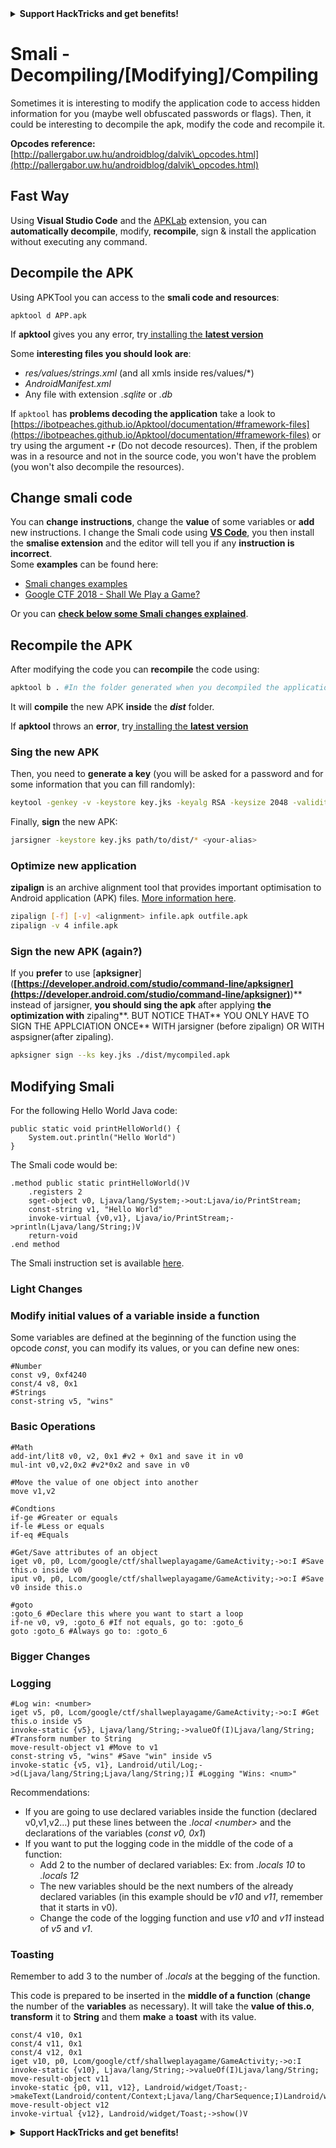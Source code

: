 

<details>

<summary><strong>Support HackTricks and get benefits!</strong></summary>

Do you work in a **cybersecurity company**? Do you want to see your **company advertised in HackTricks**? or do you want to have access the **latest version of the PEASS or download HackTricks in PDF**? Check the [**SUBSCRIPTION PLANS**](https://github.com/sponsors/carlospolop)!

Discover [**The PEASS Family**](https://opensea.io/collection/the-peass-family), our collection of exclusive [**NFTs**](https://opensea.io/collection/the-peass-family)

Get the [**official PEASS & HackTricks swag**](https://peass.creator-spring.com)

**Join the** [**💬**](https://emojipedia.org/speech-balloon/) [**Discord group**](https://discord.gg/hRep4RUj7f) or the [**telegram group**](https://t.me/peass) or **follow** me on **Twitter** [**🐦**](https://github.com/carlospolop/hacktricks/tree/7af18b62b3bdc423e11444677a6a73d4043511e9/\[https:/emojipedia.org/bird/README.md)[**@carlospolopm**](https://twitter.com/carlospolopm)**.**

**Share your hacking tricks submitting PRs to the** [**hacktricks github repo**](https://github.com/carlospolop/hacktricks)**.**

</details>


# Smali - Decompiling/\[Modifying]/Compiling

Sometimes it is interesting to modify the application code to access hidden information for you (maybe well obfuscated passwords or flags). Then, it could be interesting to decompile the apk, modify the code and recompile it.

**Opcodes reference:** [http://pallergabor.uw.hu/androidblog/dalvik\_opcodes.html](http://pallergabor.uw.hu/androidblog/dalvik\_opcodes.html)

## Fast Way

Using **Visual Studio Code** and the [APKLab](https://github.com/APKLab/APKLab) extension, you can **automatically decompile**, modify, **recompile**, sign & install the application without executing any command.

## Decompile the APK

Using APKTool you can access to the **smali code and resources**:

```
apktool d APP.apk
```

If **apktool** gives you any error, try[ installing the **latest version**](https://ibotpeaches.github.io/Apktool/install/)

Some **interesting files you should look are**:

* _res/values/strings.xml_ (and all xmls inside res/values/\*)
* _AndroidManifest.xml_
* Any file with extension _.sqlite_ or _.db_

If `apktool` has **problems decoding the application** take a look to [https://ibotpeaches.github.io/Apktool/documentation/#framework-files](https://ibotpeaches.github.io/Apktool/documentation/#framework-files) or try using the argument **`-r`** (Do not decode resources). Then, if the problem was in a resource and not in the source code, you won't have the problem (you won't also decompile the resources).

## Change smali code

You can **change** **instructions**, change the **value** of some variables or **add** new instructions. I change the Smali code using [**VS Code**](https://code.visualstudio.com), you then install the **smalise extension** and the editor will tell you if any **instruction is incorrect**.\
Some **examples** can be found here:

* [Smali changes examples](smali-changes.md)
* [Google CTF 2018 - Shall We Play a Game?](google-ctf-2018-shall-we-play-a-game.md)

Or you can [**check below some Smali changes explained**](smali-changes.md#modifying-smali).

## Recompile the APK

After modifying the code you can **recompile** the code using:

```bash
apktool b . #In the folder generated when you decompiled the application
```

It will **compile** the new APK **inside** the _**dist**_ folder.

If **apktool** throws an **error**, try[ installing the **latest version**](https://ibotpeaches.github.io/Apktool/install/)

### **Sing the new APK**

Then, you need to **generate a key** (you will be asked for a password and for some information that you can fill randomly):

```bash
keytool -genkey -v -keystore key.jks -keyalg RSA -keysize 2048 -validity 10000 -alias <your-alias>
```

Finally, **sign** the new APK:

```bash
jarsigner -keystore key.jks path/to/dist/* <your-alias>
```

### Optimize new application

**zipalign** is an archive alignment tool that provides important optimisation to Android application (APK) files. [More information here](https://developer.android.com/studio/command-line/zipalign).

```bash
zipalign [-f] [-v] <alignment> infile.apk outfile.apk
zipalign -v 4 infile.apk
```

### **Sign the new APK (again?)**

If you **prefer** to use \[**apksigner**]\(**[https://developer.android.com/studio/command-line/apksigner](https://developer.android.com/studio/command-line/apksigner)**)** instead of jarsigner, **you should sing the apk** after applying **the optimization with** zipaling**. BUT NOTICE THAT** YOU ONLY HAVE TO SIGN THE APPLCIATION ONCE** WITH jarsigner (before zipalign) OR WITH aspsigner(after zipaling).

```bash
apksigner sign --ks key.jks ./dist/mycompiled.apk
```

## Modifying Smali

For the following Hello World Java code:

```
public static void printHelloWorld() {
    System.out.println("Hello World")
}
```

The Smali code would be:

```
.method public static printHelloWorld()V
    .registers 2
    sget-object v0, Ljava/lang/System;->out:Ljava/io/PrintStream;
    const-string v1, "Hello World"
    invoke-virtual {v0,v1}, Ljava/io/PrintStream;->println(Ljava/lang/String;)V
    return-void
.end method
```

The Smali instruction set is available [here](https://source.android.com/devices/tech/dalvik/dalvik-bytecode#instructions).

### Light Changes

### Modify initial values of a variable inside a function

Some variables are defined at the beginning of the function using the opcode _const_, you can modify its values, or you can define new ones:

```
#Number
const v9, 0xf4240
const/4 v8, 0x1
#Strings
const-string v5, "wins"
```

### Basic Operations

```
#Math
add-int/lit8 v0, v2, 0x1 #v2 + 0x1 and save it in v0
mul-int v0,v2,0x2 #v2*0x2 and save in v0

#Move the value of one object into another
move v1,v2

#Condtions
if-ge #Greater or equals
if-le #Less or equals
if-eq #Equals

#Get/Save attributes of an object
iget v0, p0, Lcom/google/ctf/shallweplayagame/GameActivity;->o:I #Save this.o inside v0
iput v0, p0, Lcom/google/ctf/shallweplayagame/GameActivity;->o:I #Save v0 inside this.o

#goto
:goto_6 #Declare this where you want to start a loop
if-ne v0, v9, :goto_6 #If not equals, go to: :goto_6
goto :goto_6 #Always go to: :goto_6
```

### Bigger Changes

### Logging

```
#Log win: <number>
iget v5, p0, Lcom/google/ctf/shallweplayagame/GameActivity;->o:I #Get this.o inside v5
invoke-static {v5}, Ljava/lang/String;->valueOf(I)Ljava/lang/String; #Transform number to String
move-result-object v1 #Move to v1
const-string v5, "wins" #Save "win" inside v5
invoke-static {v5, v1}, Landroid/util/Log;->d(Ljava/lang/String;Ljava/lang/String;)I #Logging "Wins: <num>"
```

Recommendations:

* If you are going to use declared variables inside the function (declared v0,v1,v2...) put these lines between the _.local \<number>_ and the declarations of the variables (_const v0, 0x1_)
* If you want to put the logging code in the middle of the code of a function:
  * Add 2 to the number of declared variables: Ex: from _.locals 10_ to _.locals 12_
  * The new variables should be the next numbers of the already declared variables (in this example should be _v10_ and _v11_, remember that it starts in v0).
  * Change the code of the logging function and use _v10_ and _v11_ instead of _v5_ and _v1_.

### Toasting

Remember to add 3 to the number of _.locals_ at the begging of the function.

This code is prepared to be inserted in the **middle of a function** (**change** the number of the **variables** as necessary). It will take the **value of this.o**, **transform** it to **String** and them **make** a **toast** with its value.

```
const/4 v10, 0x1
const/4 v11, 0x1
const/4 v12, 0x1
iget v10, p0, Lcom/google/ctf/shallweplayagame/GameActivity;->o:I
invoke-static {v10}, Ljava/lang/String;->valueOf(I)Ljava/lang/String;
move-result-object v11
invoke-static {p0, v11, v12}, Landroid/widget/Toast;->makeText(Landroid/content/Context;Ljava/lang/CharSequence;I)Landroid/widget/Toast;
move-result-object v12
invoke-virtual {v12}, Landroid/widget/Toast;->show()V
```


<details>

<summary><strong>Support HackTricks and get benefits!</strong></summary>

Do you work in a **cybersecurity company**? Do you want to see your **company advertised in HackTricks**? or do you want to have access the **latest version of the PEASS or download HackTricks in PDF**? Check the [**SUBSCRIPTION PLANS**](https://github.com/sponsors/carlospolop)!

Discover [**The PEASS Family**](https://opensea.io/collection/the-peass-family), our collection of exclusive [**NFTs**](https://opensea.io/collection/the-peass-family)

Get the [**official PEASS & HackTricks swag**](https://peass.creator-spring.com)

**Join the** [**💬**](https://emojipedia.org/speech-balloon/) [**Discord group**](https://discord.gg/hRep4RUj7f) or the [**telegram group**](https://t.me/peass) or **follow** me on **Twitter** [**🐦**](https://github.com/carlospolop/hacktricks/tree/7af18b62b3bdc423e11444677a6a73d4043511e9/\[https:/emojipedia.org/bird/README.md)[**@carlospolopm**](https://twitter.com/carlospolopm)**.**

**Share your hacking tricks submitting PRs to the** [**hacktricks github repo**](https://github.com/carlospolop/hacktricks)**.**

</details>


